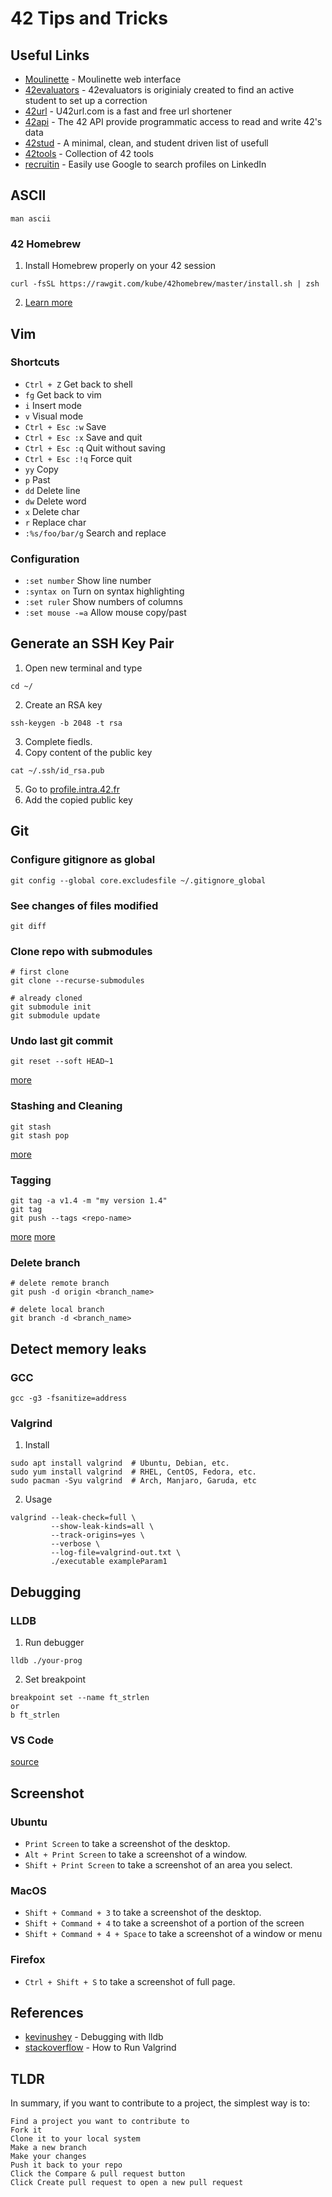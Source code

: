 # 42 Tips and Tricks

## Useful Links
- [Moulinette](https://moulinette.42lausanne.ch/) - Moulinette web interface
- [42evaluators](https://42evaluatiors.com) - 42evaluators is originialy created to find an active student to set up a correction
- [42url](https://42url.com/) - U42url.com is a fast and free url shortener
- [42api](https://api.intra.42.fr/apidoc) - The 42 API provide programmatic access to read and write 42's data
- [42stud](https://www.https://www.42stud.com/.com/) - A minimal, clean, and student driven list of usefull 
- [42tools](https://github.com/solareenlo/42tools) - Collection of 42 tools
- [recruitin](https://recruitin.net/) - Easily use Google to search profiles on LinkedIn

## ASCII
```
man ascii
```

### 42 Homebrew
1. Install Homebrew properly on your 42 session
```
curl -fsSL https://rawgit.com/kube/42homebrew/master/install.sh | zsh
```
2. [Learn more](https://github.com/kube/42homebrew)

## Vim
### Shortcuts
- `Ctrl + Z` Get back to shell
- `fg` Get back to vim
- `i` Insert mode
- `v` Visual mode
- `Ctrl + Esc :w` Save
- `Ctrl + Esc :x` Save and quit
- `Ctrl + Esc :q` Quit without saving
- `Ctrl + Esc :!q` Force quit
- `yy` Copy
- `p` Past
- `dd` Delete line
- `dw` Delete word
- `x` Delete char
- `r` Replace char
- `:%s/foo/bar/g` Search and replace

### Configuration
- `:set number` Show line number
- `:syntax on` Turn on syntax highlighting
- `:set ruler` Show numbers of columns
- `:set mouse -=a` Allow mouse copy/past

## Generate an SSH Key Pair
1. Open new terminal and type
```
cd ~/
```
2. Create an RSA key
```
ssh-keygen -b 2048 -t rsa
```
3. Complete fiedls.
4. Copy content of the public key
```
cat ~/.ssh/id_rsa.pub
```
5. Go to [profile.intra.42.fr](https://profile.intra.42.fr/gitlab_users)
6. Add the copied public key

## Git
### Configure gitignore as global
```
git config --global core.excludesfile ~/.gitignore_global
```
### See changes of files modified
```
git diff
```
### Clone repo with submodules
```
# first clone
git clone --recurse-submodules

# already cloned
git submodule init 
git submodule update
```
### Undo last git commit
```
git reset --soft HEAD~1
```
[more](https://devconnected.com/how-to-undo-last-git-commit/)

### Stashing and Cleaning
```
git stash
git stash pop
```
[more](https://git-scm.com/book/en/v2/Git-Tools-Stashing-and-Cleaning)

### Tagging
```
git tag -a v1.4 -m "my version 1.4"
git tag
git push --tags <repo-name>
```
[more](https://git-scm.com/book/en/v2/Git-Basics-Tagging)
[more](https://stackabuse.com/git-push-tags-to-a-remote-repo/)

### Delete branch
```
# delete remote branch
git push -d origin <branch_name>

# delete local branch
git branch -d <branch_name>
```

## Detect memory leaks
### GCC
```
gcc -g3 -fsanitize=address
```
### Valgrind
1. Install
```
sudo apt install valgrind  # Ubuntu, Debian, etc.
sudo yum install valgrind  # RHEL, CentOS, Fedora, etc.
sudo pacman -Syu valgrind  # Arch, Manjaro, Garuda, etc
```
2. Usage
```
valgrind --leak-check=full \
         --show-leak-kinds=all \
         --track-origins=yes \
         --verbose \
         --log-file=valgrind-out.txt \
         ./executable exampleParam1
```
## Debugging
### LLDB
1. Run debugger 
```
lldb ./your-prog
```
2. Set breakpoint
```
breakpoint set --name ft_strlen
or
b ft_strlen
```
### VS Code
[source](https://code.visualstudio.com/docs/editor/debugging)

## Screenshot
### Ubuntu
- `Print Screen` to take a screenshot of the desktop.
- `Alt + Print Screen` to take a screenshot of a window.
- `Shift + Print Screen` to take a screenshot of an area you select.
### MacOS
- `Shift + Command + 3` to take a screenshot of the desktop.
- `Shift + Command + 4` to take a screenshot of a portion of the screen
- `Shift + Command + 4 + Space` to take a screenshot of a window or menu
### Firefox
- `Ctrl + Shift + S` to take a screenshot of full page.

## References
- [kevinushey](https://kevinushey.github.io/blog/2015/04/13/debugging-with-lldb/) - Debugging with lldb
- [stackoverflow](https://stackoverflow.com/questions/5134891/how-do-i-use-valgrind-to-find-memory-leaks) - How to Run Valgrind

## TLDR

In summary, if you want to contribute to a project, the simplest way is to:

    Find a project you want to contribute to
    Fork it
    Clone it to your local system
    Make a new branch
    Make your changes
    Push it back to your repo
    Click the Compare & pull request button
    Click Create pull request to open a new pull request




